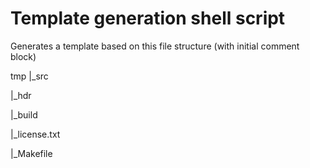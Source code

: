 # Template generation shell script

Generates a template based on this file structure (with initial comment block)

tmp
|_src

|_hdr

|_build

|_license.txt

|_Makefile

